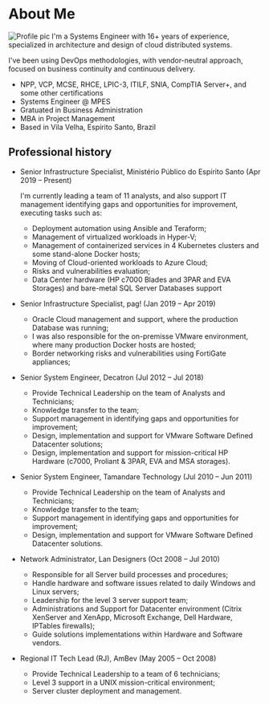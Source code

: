 # About Me

![Profile pic](https://media.licdn.com/dms/image/C4E03AQHzuUTPyKd0dg/profile-displayphoto-shrink_200_200/0?e=1570060800&v=beta&t=84qs_9PMSewg-_7aT-8BDjo_jj6NJFMls9ScCHFRu24)
I'm a Systems Engineer with 16+ years of experience, specialized in architecture and design of cloud distributed systems.

I've been using DevOps methodologies, with vendor-neutral approach, focused on business continuity and continuous delivery.

- NPP, VCP, MCSE, RHCE, LPIC-3, ITILF, SNIA, CompTIA Server+, and some other certifications
- Systems Engineer @ MPES
- Gratuated in Business Administration
- MBA in Project Management
- Based in Vila Velha, Espírito Santo, Brazil

## Professional history

- Senior Infrastructure Specialist, Ministério Público do Espírito Santo (Apr 2019 – Present)

  I'm currently leading a team of 11 analysts, and also support IT management identifying gaps and opportunities for improvement, executing tasks such as:

  - Deployment automation using Ansible and Teraform;
  - Management of virtualized workloads in Hyper-V;
  - Management of containerized services in 4 Kubernetes clusters and some stand-alone Docker hosts;
  - Moving of Cloud-oriented workloads to Azure Cloud;
  - Risks and vulnerabilities evaluation;
  - Data Center hardware (HP c7000 Blades and 3PAR and EVA Storages) and bare-metal SQL Server Databases support

- Senior Infrastructure Specialist, pag! (Jan 2019 – Apr 2019)
  - Oracle Cloud management and support, where the production Database was running;
  - I was also responsible for the on-premisse VMware environment, where many production Docker hosts are hosted;
  - Border networking risks and vulnerabilities using FortiGate appliances;

- Senior System Engineer, Decatron (Jul 2012 – Jul 2018)
  - Provide Technical Leadership on the team of Analysts and Technicians;
  - Knowledge transfer to the team;
  - Support management in identifying gaps and opportunities for improvement;
  - Design, implementation and support for VMware Software Defined Datacenter solutions;
  - Design, implementation and support for mission-critical HP Hardware (c7000, Proliant & 3PAR, EVA and MSA storages).

- Senior System Engineer, Tamandare Technology (Jul 2010 – Jun 2011)
  - Provide Technical Leadership on the team of Analysts and Technicians;
  - Knowledge transfer to the team;
  - Support management in identifying gaps and opportunities for improvement;
  - Design, implementation and support for VMware Software Defined Datacenter solutions.

- Network Administrator, Lan Designers (Oct 2008 – Jul 2010)
  - Responsible for all Server build processes and procedures;
  - Handle hardware and software issues related to daily Windows and Linux servers;
  - Leadership for the level 3 server support team;
  - Administrations and Support for Datacenter environment (Citrix XenServer and XenApp, Microsoft Exchange, Dell Hardware, IPTables firewalls);
  - Guide solutions implementations within Hardware and Software vendors.

- Regional IT Tech Lead (RJ), AmBev (May 2005 – Oct 2008)
  - Provide Technical Leadership to a team of 6 technicians;
  - Level 3 support in a UNIX mission-critical environment;
  - Server cluster deployment and management.
